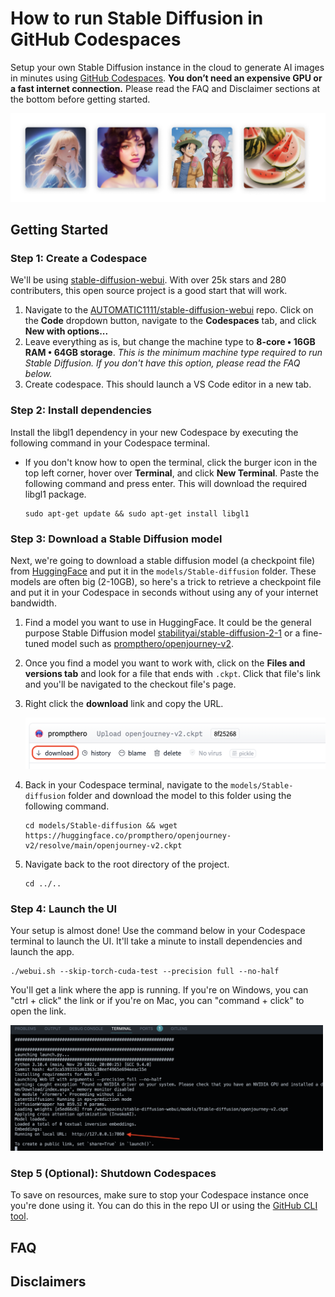 # How to run Stable Diffusion in GitHub Codespaces

Setup your own Stable Diffusion instance in the cloud to generate AI images in minutes using [GitHub Codespaces](https://github.com/features/codespaces). **You don’t need an expensive GPU or a fast internet connection.** Please read the FAQ and Disclaimer sections at the bottom before getting started.

<img src="assets/banner.png" />

## Getting Started

### Step 1: Create a Codespace

We'll be using [stable-diffusion-webui](https://github.com/AUTOMATIC1111/stable-diffusion-webui). With over 25k stars  and 280 contributers, this open source project is a good start that will work.

1. Navigate to the [AUTOMATIC1111/stable-diffusion-webui](https://github.com/AUTOMATIC1111/stable-diffusion-webui) repo. Click on the **Code** dropdown button, navigate to the **Codespaces** tab, and click **New with options...**
2. Leave everything as is, but change the machine type to **8-core • 16GB RAM • 64GB storage**. *This is the minimum machine type required to run Stable Diffusion. If you don't have this option, please read the FAQ below.*
3. Create codespace. This should launch a VS Code editor in a new tab.

### Step 2: Install dependencies

Install the libgl1 dependency in your new Codespace by executing the following command in your Codespace terminal.

- If you don't know how to open the terminal, click the burger icon in the top left corner, hover over **Terminal**, and click **New Terminal**. Paste the following command and press enter. This will download the required libgl1 package.

    ```
    sudo apt-get update && sudo apt-get install libgl1
    ```

### Step 3: Download a Stable Diffusion model

Next, we're going to download a stable diffusion model (a checkpoint file) from [HuggingFace](https://huggingface.co) and put it in the `models/Stable-diffusion` folder. These models are often big (2-10GB), so here's a trick to retrieve a checkpoint file and put it in your Codespace in seconds without using any of your internet bandwidth.

1. Find a model you want to use in HuggingFace. It could be the general purpose Stable Diffusion model [stabilityai/stable-diffusion-2-1](https://huggingface.co/stabilityai/stable-diffusion-2-1) or a fine-tuned model such as [prompthero/openjourney-v2](https://huggingface.co/prompthero/openjourney-v2).
2. Once you find a model you want to work with, click on the **Files and versions tab** and look for a file that ends with `.ckpt`. Click that file's link and you'll be navigated to the checkout file's page.
3. Right click the **download** link and copy the URL.

    <img src="assets/hf_download_link.png" width="500" />
4. Back in your Codespace terminal, navigate to the `models/Stable-diffusion` folder and download the model to this folder using the following command.

    ```
    cd models/Stable-diffusion && wget https://huggingface.co/prompthero/openjourney-v2/resolve/main/openjourney-v2.ckpt
    ```
5. Navigate back to the root directory of the project.

    ```
    cd ../..
    ```

### Step 4: Launch the UI

Your setup is almost done! Use the command below in your Codespace terminal to launch the UI. It'll take a minute to install dependencies and launch the app.

```
./webui.sh --skip-torch-cuda-test --precision full --no-half
```

You'll get a link where the app is running. If you're on Windows, you can "ctrl + click" the link or if you're on Mac, you can "command + click" to open the link.

<img src="assets/output.png" width="500" />

### Step 5 (Optional): Shutdown Codespaces

To save on resources, make sure to stop your Codespace instance once you're done using it. You can do this in the repo UI or using the [GitHub CLI tool](https://cli.github.com).

## FAQ

## Disclaimers
